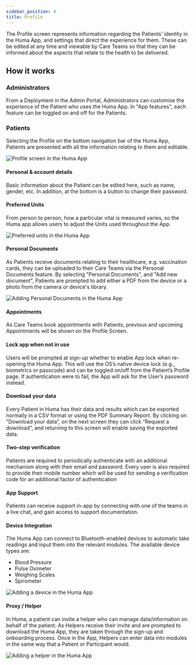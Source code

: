 ```yaml
---
sidebar_position: 4
title: Profile
---
```


The Profile screen represents information regarding the Patients' identity in the Huma App, and settings that direct the experience for them. These can be edited at any time and viewable by Care Teams so that they can be informed about the aspects that relate to the health to be delivered.

## How it works


### Administrators

From a Deployment in the Admin Portal, Administrators can customise the experience of the Patient who uses the Huma App. In "App features", each feature can be toggled on and off for the Patients.

<!-- ![Activating features in the Admin Portal]() -->

### Patients

Selecting the Profile on the bottom navigation bar of the Huma App, Patients are presented with all the information relating to them and editable.

![Profile screen in the Huma App](./assets/profile.svg)

#### Personal & account details

Basic information about the Patient can be edited here, such as name, gender, etc. In addition, at the bottom is a button to change their password.

#### Preferred Units

From person to person, how a particular vital is measured varies, so the Huma app allows users to adjust the Units used throughout the App.

![Preferred units in the Huma App](./assets/preferred-units.svg)

#### Personal Documents

As Patients receive documents relating to their healthcare, e.g. vaccination cards, they can be uploaded to their Care Teams via the Personal Documents feature. By selecting "Personal Documents", and "Add new document", Patients are prompted to add either a PDF from the device or a photo from the camera or device's library.

![Adding Personal Documents in the Huma App](./assets/personal-documents.svg)

#### Appointments

As Care Teams book appointments with Patients, previous and upcoming Appointments will be shown on the Profile Screen. 

<!-- ![Managing Appointments in the Huma App]() -->

#### Lock app when not in use

Users will be prompted at sign-up whether to enable App lock when re-opening the Huma App. This will use the OS’s native device lock (e.g., biometrics or passcode) and can be toggled on/off from the Patient’s Profile page. If authentication were to fail, the App will ask for the User’s password instead.

#### Download your data

Every Patient in Huma has their data and results which can be exported normally in a CSV format or using the PDF Summary Report. By clicking on “Download your data”, on the next screen they can click “Request a download”, and returning to this screen will enable saving the exported data.

#### Two-step verification

Patients are required to periodically authenticate with an additional mechanism along with their email and password. Every user is also required to provide their mobile number which will be used for sending a verification code for an additional factor of authentication

#### App Support

Patients can receive support in-app by connecting with one of the teams in a live chat, and gain access to support documentation.

#### Device Integration

The Huma App can connect to Bluetooth-enabled devices to automatic take readings and input them into the relevant modules. The available device types are:

- Blood Pressure
- Pulse Oximeter
- Weighing Scales
- Spirometer

![Adding a device in the Huma App](./assets/health-device-integration.svg)

#### Proxy / Helper

In Huma, a patient can invite a helper who can manage data/information on behalf of the patient. As Helpers receive their invite and are prompted to download the Huma App, they are taken through the sign-up and onboarding process. Once in the App, Helpers can enter data into modules in the same way that a Patient or Participant would.

![Adding a helper in the Huma App](./assets/proxy-helper.svg)